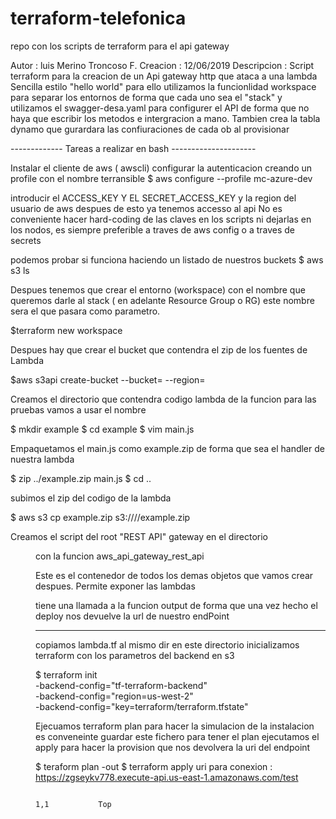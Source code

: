 # terraform-telefonica
repo con los scripts de terraform para el api gateway

 Autor       : luis Merino Troncoso
 F. Creacion : 12/06/2019
 Descripcion : Script terraform para la creacion de un Api gateway http que ataca
               a una lambda Sencilla estilo "hello world" para ello utilizamos la
               funcionlidad workspace para separar los entornos de forma que
               cada uno sea el "stack" y utilizamos el swagger-desa.yaml para
               configurer el API de forma que no haya que escribir los metodos e
               intergracion a mano.
               Tambien crea la tabla dynamo que gurardara las confiuraciones de
               cada ob al provisionar

------------- Tareas a realizar en bash  ---------------------

Instalar el cliente de aws ( awscli)
configurar la autenticacion creando un profile con el nombre terransible
   $ aws configure --profile mc-azure-dev

introducir el ACCESS_KEY Y EL SECRET_ACCESS_KEY y la region del usuario de aws
despues de esto ya tenemos accesso al api
No es conveniente hacer hard-coding de las claves en los scripts ni dejarlas
en los nodos, es siempre preferible a traves de aws config o a traves de
secrets

podemos probar si funciona haciendo un listado de nuestros buckets
$ aws s3 ls

Despues tenemos  que crear el entorno (workspace) con el nombre
que queremos darle al stack ( en adelante Resource Group o RG) este nombre sera
el que pasara como parametro.

$terraform new workspace <nombre workspace>

Despues hay que crear el bucket que contendra el zip de los fuentes de Lambda

$aws s3api create-bucket --bucket= <nombre workspace> --region=<region profile>

Creamos el directorio que contendra codigo lambda de la funcion
para las pruebas vamos a usar el nombre <example>

$ mkdir example
$ cd example
$ vim main.js

Empaquetamos el main.js como example.zip de forma que sea el handler de nuestra lambda

$ zip ../example.zip main.js
$ cd ..

subimos el zip del codigo de la lambda

$ aws s3 cp example.zip s3://<nombre workspace>/<version>/example.zip


Creamos el script del root "REST API" gateway en el directorio <dir>
con la funcion aws_api_gateway_rest_api

Este es el contenedor de todos los demas objetos que vamos  crear despues.
Permite exponer las lambdas

tiene una llamada a la funcion output de forma que una vez hecho el deploy
nos devuelve la url de nuestro endPoint

---------------------------------------
copiamos lambda.tf al mismo dir <terraform-mc>
en este directorio inicializamos terraform con los parametros del backend en s3

$ terraform init \
    -backend-config="tf-terraform-backend" \
    -backend-config="region=us-west-2" \
    -backend-config="key=terraform/terraform.tfstate"

Ejecuamos terraform plan para hacer la simulacion de la instalacion
es conveneinte guardar este fichero para tener el plan
ejecutamos el apply para hacer la provision que nos devolvera la
uri del endpoint

$ teraform plan -out <fichero>
$ terraform apply
   uri para conexion : https://zgseykv778.execute-api.us-east-1.amazonaws.com/test


                                                                          1,1           Top
